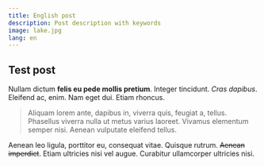 ```yaml
---
title: English post
description: Post description with keywords
image: lake.jpg
lang: en
---
```

## Test post

Nullam dictum **felis eu pede mollis pretium**. Integer tincidunt. *Cras dapibus*. Eleifend ac, enim. Nam eget dui. Etiam rhoncus.

> Aliquam lorem ante, dapibus in, viverra quis, feugiat a, tellus. Phasellus viverra nulla ut metus varius laoreet. Vivamus elementum semper nisi. Aenean vulputate eleifend tellus.

Aenean leo ligula, porttitor eu, consequat vitae. Quisque rutrum. ~~Aenean imperdiet~~. Etiam ultricies nisi vel augue. Curabitur ullamcorper ultricies nisi. 
